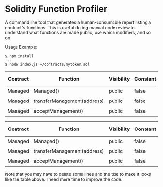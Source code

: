 # Solidity Function Profiler

A command line tool that generates a human-consumable report listing a contract's functions. This is useful during manual code review to understand what functions are made public, use which modifiers, and so on.

Usage Example:

```
$ npm install
...
$ node index.js ~/contracts/mytoken.sol
```


| Contract |          Function           | Visibility | Constant | Returns |  Modifiers  | Static Analysis | Test Coverage | Functional Analysis |
|----------|-----------------------------|------------|----------|---------|-------------|-----------------|---------------|---------------------|
| Managed  | Managed()                   | public     | false    |         |             | :white_check_mark: :ballot_box_with_check:             | :white_check_mark:           | :white_check_mark:                 |
| Managed  | transferManagement(address) | public     | false    |         | managerOnly | :white_check_mark: :ballot_box_with_check:            | :white_check_mark:           | :white_check_mark:                 |
| Managed  | acceptManagement()          | public     | false    |         |             | :white_check_mark: :ballot_box_with_check:            | :white_check_mark:           | :white_check_mark:                 |



| Contract |          Function           | Visibility | Constant | Returns |  Modifiers  |              Static Analysis              |   Test Coverage    | Functional Analysis |
|----------|-----------------------------|------------|----------|---------|-------------|-------------------------------------------|--------------------|---------------------|
| Managed  | Managed()                   | public     | false    |         |             | :white_check_mark::ballot_box_with_check: | :white_check_mark: | :white_check_mark:  |
| Managed  | transferManagement(address) | public     | false    |         | managerOnly | :white_check_mark::ballot_box_with_check: | :white_check_mark: | :white_check_mark:  |
| Managed  | acceptManagement()          | public     | false    |         |             | :white_check_mark::ballot_box_with_check: | :white_check_mark: | :white_check_mark:  |


Note that you may have to delete some lines and the title to make it looks like the table above.
I need more time to improve the code.